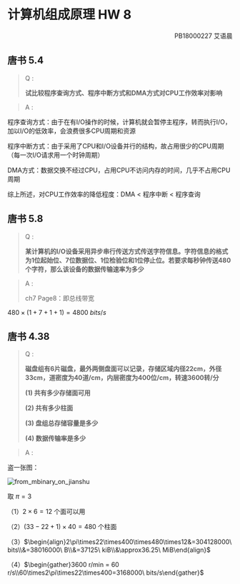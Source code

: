 # 计算机组成原理 HW 8

<p align="right">PB18000227 艾语晨</p>

## 唐书 5.4

> Q :
>
> **试比较程序查询方式、程序中断方式和DMA方式对CPU工作效率对影响**

> A :

程序查询方式：由于在有I/O操作的时候，计算机就会暂停主程序，转而执行I/O，加以I/O的低效率，会浪费很多CPU周期和资源

程序中断方式：由于采用了CPU和I/O设备并行的结构，故占用很少的CPU周期（每一次I/O请求用一个时钟周期）

DMA方式：数据交换不经过CPU，占用CPU不访问内存的时间，几乎不占用CPU周期

综上所述，对CPU工作效率的降低程度：DMA < 程序中断 < 程序查询

## 唐书 5.8

> Q :
>
> **某计算机的I/O设备采用异步串行传送方式传送字符信息。字符信息的格式为1位起始位、7位数据位、1位检验位和1位停止位。若要求每秒钟传送480个字符，那么该设备的数据传输速率为多少**

> A :
>
> ch7 Page8：即总线带宽

$480\times(1+7+1+1)=4800\ bits/s$

## 唐书 4.38

> Q :
>
> **磁盘组有6片磁盘，最外两侧盘面可以记录，存储区域内径22cm，外径33cm，道密度为40道/cm，内层密度为400位/cm，转速3600转/分**
>
> **(1) 共有多少存储面可用**
>
> **(2) 共有多少柱面**
>
> **(3) 盘组总存储容量是多少**
>
> **(4) 数据传输率是多少**

> A :

盗一张图：

![from_mbinary_on_jianshu](https://upload-images.jianshu.io/upload_images/7130568-50fae3ad59f3cbe3.png?imageMogr2/auto-orient/strip%7CimageView2/2/w/1240)

取 $\pi=3$

（1）$2\times6=12$ 个面可以用

（2）$(33-22+1)\times40=480$ 个柱面

（3）$\begin{align}2\pi\times22\times400\times480\times12&=304128000\ bits\\&=38016000\ B\\&=37125\ kiB\\&\approx36.25\ MiB\end{align}$

（4）$\begin{gather}3600 r/min = 60 r/s\\60\times2\pi\times22\times400=3168000\ bits/s\end{gather}$

